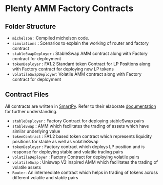 # Plenty AMM Factory Contracts

## Folder Structure

- `michelson` : Compiled michelson code.
- `simulations` : Scenarios to explain the working of router and factory contract
- `stableSwapDeployer` : StableSwap AMM contract along with Factory contract for deployment
- `tokenDeployer` : FA1.2 Standard token Contract for LP Positions along with Factory contract for deploying new LP tokens
- `volatileSwapDeployer`: Volatile AMM contract along with Factory contract for deployment

## Contract Files

All contracts are written in [SmartPy](https://smartpy.io). Refer to their elaborate [documentation](https://smartpy.io/docs) for further understanding.

- `stableDeployer` : Factory Contract for deploying stableSwap pairs
- `stableSwap` : AMM which facilitates the trading of assets which have similar underlying value
- `tokenContract` : FA1.2 based token contract which represents liquidity positions for stable as well as volatileSwap
- `tokenDeployer` : Factory contract which deploys LP position and is response for deploying stable and volatile trading pairs
- `volatileDeployer` : Factory Contract for deploying volatile pairs
- `volatileSwap` : Uniswap V2 inspired AMM which facilitates the trading of volatile assets
- `Router`: An intermediate contract which helps in trading of tokens across different volatile and stable pairs
